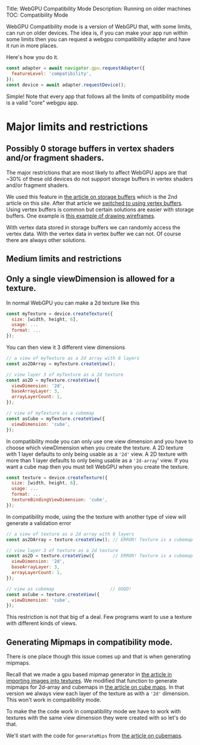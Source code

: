 Title: WebGPU Compatibility Mode
Description: Running on older machines
TOC: Compatibility Mode

WebGPU Compatibility mode is a version of WebGPU that,
with some limits, can run on older devices. The idea is,
if you can make your app run within some limits then
you can request a webgpu compatibility adapter and have
it run in more places.

Here's how you do it.

```js
const adapter = await navigator.gpu.requestAdapter({
  featureLevel: 'compatibility',
});
const device = await adapter.requestDevice();
```

Simple! Note that every app that follows all the
limits of compatibility mode is a valid "core"
webgpu app. 

# Major limits and restrictions

## Possibly 0 storage buffers in vertex shaders and/or fragment shaders.

The major restrictions that are most likely to affect
WebGPU apps are that ~30% of these old devices do not support
storage buffers in vertex shaders and/or fragment shaders.

We used this feature in [the article on storage buffers](webgpu-storage-buffers.html)
which is the 2nd article on this site. After that article we
[switched to using vertex buffers](webgpu-vertex-buffers.html).
Using vertex buffers is common but certain solutions are easier
with storage buffers. One example is
[this example of drawing wireframes](https://webgpu.github.io/webgpu-samples/?sample=wireframe).

With vertex data stored in storage buffers we can randomly access the vertex
data. With the vertex data in vertex buffer we can not. Of course there are
always other solutions.

## Medium limits and restrictions

## Only a single viewDimension is allowed for a texture.

In normal WebGPU you can make a 2d texture like this

```js
const myTexture = device.createTexture({
  size: [width, height, 6],
  usage: ...
  format: ...
});
```

You can then view it 3 different view dimensions

```js
// a view of myTexture as a 2d array with 6 layers
const as2DArray = myTexture.createView();

// view layer 3 of myTexture as a 2d texture
const as2D = myTexture.createView({
  viewDimension: '2d',
  baseArrayLayer: 3,
  arrayLayerCount: 1,
});

// view of myTexture as a cubemap
const asCube = myTexture.createView({
  viewDimension: 'cube',
});
```

In compatibility mode you can only use one view dimension and you have to
choose which viewDimension when you create the texture. A 2D texture with
1 layer defaults to only being usable as a `'2d'` view. A 2D texture with
more than 1 layer defaults to only being usable as a `'2d-array`' view. 
If you want a cube map then you must tell WebGPU when you create the texture.

```js
const texture = device.createTexture({
  size: [width, height, 6],
  usage: ...
  format: ...
  textureBindingViewDimension: 'cube', 
});
```

In compatibility mode, using the the texture
with another type of view will generate a validation error

```js
// a view of texture as a 2d array with 6 layers
const as2DArray = texture.createView(); // ERROR! Texture is a cubemap

// view layer 3 of texture as a 2d texture
const as2D = texture.createView({       // ERROR! Texture is a cubemap
  viewDimension: '2d',
  baseArrayLayer: 3,
  arrayLayerCount: 1,
});

// view as cubemap                     // GOOD!
const asCube = texture.createView({
  viewDimension: 'cube',
});
```

This restriction is not that big of a deal.
Few programs want to use a texture with different kinds of views.

## <a id="a-generating-mipmaps"></a> Generating Mipmaps in compatibility mode.

There is one place though this issue comes up and that is when generating
mipmaps.

Recall that we made a gpu based mipmap generator in 
[the article in importing images into textures](webgpu-importing-textures.html#a-generating-mips-on-the-gpu).
We modified that function to generate mipmaps for 2d-array and cubemaps in
[the article on cube maps](webgpu-cube-maps.html#a-texture-helpers). In that version
we always view each layer of the texture as with a `'2d'` dimension. 
This won't work in compatibility mode.

To make the the code work in compatibility mode we have to work with textures
with the same view dimension they were created with so let's do that.

We'll start with the code for `generateMips` from [the article on cubemaps](webgpu-cube-maps.html#a-texture-helpers).

